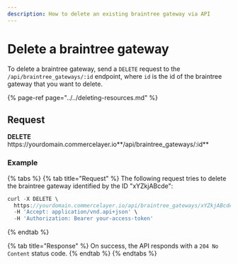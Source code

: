 ```yaml
---
description: How to delete an existing braintree gateway via API
---
```


# Delete a braintree gateway

To delete a braintree gateway, send a `DELETE` request to the `/api/braintree_gateways/:id` endpoint, where `id` is the id of the braintree gateway that you want to delete.

{% page-ref page="../../deleting-resources.md" %}

## Request

**DELETE** https://<i></i>yourdomain.commercelayer.io**/api/braintree_gateways/:id**

### Example

{% tabs %}
{% tab title="Request" %}
The following request tries to delete the braintree gateway identified by the ID "xYZkjABcde":

```javascript
curl -X DELETE \
  https://yourdomain.commercelayer.io/api/braintree_gateways/xYZkjABcde \
  -H 'Accept: application/vnd.api+json' \
  -H 'Authorization: Bearer your-access-token'
```
{% endtab %}

{% tab title="Response" %}
On success, the API responds with a `204 No Content` status code.
{% endtab %}
{% endtabs %}

